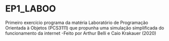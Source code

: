 # EP1_LABOO

Primeiro exercício programa da matéria Laboratório de Programação Orientada à Objetos (PCS3111) que propunha uma simulação simplificada do funcionamento da internet
-Feito por Arthur Belli e Caio Krakauer (2020)
